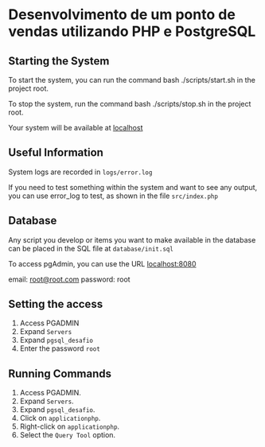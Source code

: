 # Desenvolvimento de um ponto de vendas utilizando PHP e PostgreSQL
## Starting the System

To start the system, you can run the command bash ./scripts/start.sh in the project root.

To stop the system, run the command bash ./scripts/stop.sh in the project root.

Your system will be available at [localhost](http://localhost)

## Useful Information
System logs are recorded in ``logs/error.log``

If you need to test something within the system and want to see any output, you can use error_log to test, as shown in the file ``src/index.php``

## Database
Any script you develop or items you want to make available in the database can be placed in the SQL file at ``database/init.sql``

To access pgAdmin, you can use the URL [localhost:8080](http://localhost:8080)

email: root@root.com
password: root

## Setting the access
1. Access PGADMIN
2. Expand ``Servers``
3. Expand ``pgsql_desafio``
4. Enter the password ``root``

## Running Commands
1. Access PGADMIN.
2. Expand ``Servers``.
3. Expand ``pgsql_desafio``.
4. Click on ``applicationphp``.
5. Right-click on ``applicationphp``.
6. Select the ``Query Tool`` option.
